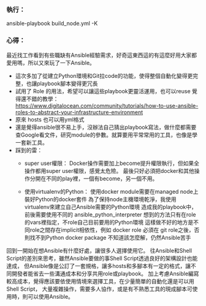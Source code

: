 
### 執行：
ansible-playbook build_node.yml -K

### 心得：
最近找工作看到有些職缺有Ansible經驗需求，好奇這東西這的有這麼好用大家都愛用嗎，所以又來玩了一下Ansible。
* 這次多加了從建立Python環境和Git拉code的功能，使得整個自動化變得更完整，也讓playbook腳本變得更冗長
* 試用了 Role 的用法，希望可以讓這些playbook更靈活運用，也可以reuse
  覺得還不錯的教學：
  https://www.digitalocean.com/community/tutorials/how-to-use-ansible-roles-to-abstract-your-infrastructure-environment
* 原來 hosts 也可以用yml格式
* 還是覺得ansible很不易上手，沒辦法自己猜出playbook寫法，做什麼都需要查Google看文件，研究module的參數。就算要用平常常用的工具，也像是學一套新工具。
* 踩到的雷：
  * super user權限：
    Docker操作需要加上become提升權限執行，但如果全操作都用super user權限，感覺太危險。
    最後只好必須把docker和其他操作分開在不同的play裡，一個有become，另一個不用。

  * 使用virtualenv的Python：
    使用docker module需要在managed node上裝好Python的docker套件
    為了保持node主機環境乾淨，我使用virtualenv來建立自己Ansible需要的Python環境
    造成我的playbook中，前後需要使用不同的 ansible_python_interpreter
    想到的方法只有在role的vars裡指定，不role自己目前要用的Python環境
    這樣做不好的地方是不同role之間存在implicit相依性，例如 docker role 必須在 git role之後，否則找不到Python docker package
    不知道該怎麼解，仍然Ansible苦手
    
回到一開始在想Ansible有什麼好處，讓很多人選擇使用它。
往Ansible和Shell Script的差別來思考，雖然Ansible要做的事Shell Script透過良好的架構設計也能達成，
但Ansible像是公訂了一套規格，讓多hosts和多腳本有一定的格式，讓不同開發者能省去一些溝通成本和分享共用role或playbook。
加上考慮Ansible編寫較高成本，覺得應該要依使用情境來選擇工具，在少量簡單的自動化還是可以用Shell Script，
大量複雜操作，需要多人協作，或是有不熟悉工具的現成腳本可使用時，則可以使用Ansible。

